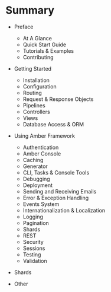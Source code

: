 # Summary

* Preface

  * At A Glance
  * Quick Start Guide
  * Tutorials & Examples
  * Contributing

* Getting Started

  * Installation
  * Configuration
  * Routing
  * Request & Response Objects
  * Pipelines
  * Controllers
  * Views
  * Database Access & ORM

* Using Amber Framework
  * Authentication
  * Amber Console
  * Caching
  * Generator
  * CLI, Tasks & Console Tools
  * Debugging
  * Deployment
  * Sending and Receiving Emails
  * Error & Exception Handling
  * Events System
  * Internationalization & Localization
  * Logging
  * Pagination
  * Shards
  * REST
  * Security
  * Sessions
  * Testing
  * Validation

* Shards

* Other



